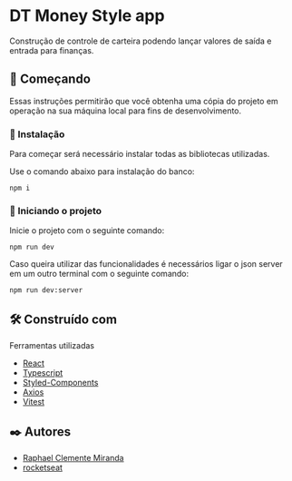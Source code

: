 # DT Money Style app

Construção de controle de carteira podendo lançar valores de saída e entrada para finanças.

## 🚀 Começando

Essas instruções permitirão que você obtenha uma cópia do projeto em operação na sua máquina local para fins de desenvolvimento.

### 🔧 Instalação

Para começar será necessário instalar todas as bibliotecas utilizadas.

Use o comando abaixo para instalação do banco:

```
npm i
```

### 🔧 Iniciando o projeto

Inicie o projeto com o seguinte comando:

```
npm run dev
```

Caso queira utilizar das funcionalidades é necessários ligar o json server em um outro terminal com o seguinte comando:

```
npm run dev:server
```

## 🛠️ Construído com

Ferramentas utilizadas

* [React](https://react.dev/) 
* [Typescript](https://www.typescriptlang.org/)
* [Styled-Components](https://styled-components.com/)
* [Axios](https://axios-http.com/)
* [Vitest](https://styled-components.com/)

## ✒️ Autores

* [Raphael Clemente Miranda](https://www.linkedin.com/in/raphaec484/)
* [rocketseat](https://www.rocketseat.com.br/)
